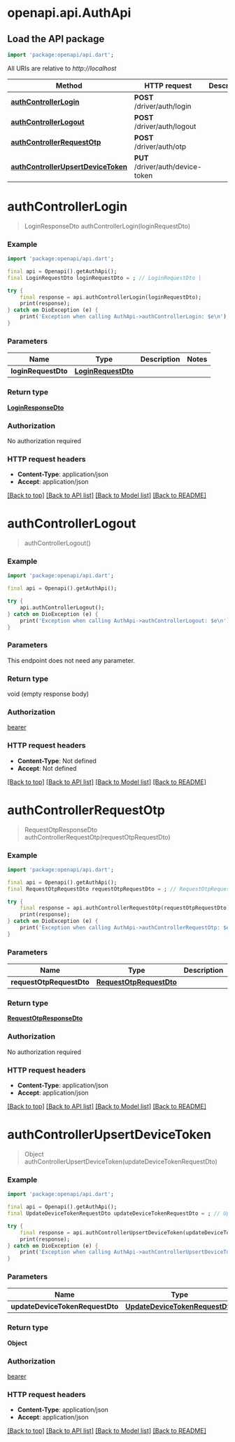 # openapi.api.AuthApi

## Load the API package
```dart
import 'package:openapi/api.dart';
```

All URIs are relative to *http://localhost*

Method | HTTP request | Description
------------- | ------------- | -------------
[**authControllerLogin**](AuthApi.md#authcontrollerlogin) | **POST** /driver/auth/login | 
[**authControllerLogout**](AuthApi.md#authcontrollerlogout) | **POST** /driver/auth/logout | 
[**authControllerRequestOtp**](AuthApi.md#authcontrollerrequestotp) | **POST** /driver/auth/otp | 
[**authControllerUpsertDeviceToken**](AuthApi.md#authcontrollerupsertdevicetoken) | **PUT** /driver/auth/device-token | 


# **authControllerLogin**
> LoginResponseDto authControllerLogin(loginRequestDto)



### Example
```dart
import 'package:openapi/api.dart';

final api = Openapi().getAuthApi();
final LoginRequestDto loginRequestDto = ; // LoginRequestDto | 

try {
    final response = api.authControllerLogin(loginRequestDto);
    print(response);
} catch on DioException (e) {
    print('Exception when calling AuthApi->authControllerLogin: $e\n');
}
```

### Parameters

Name | Type | Description  | Notes
------------- | ------------- | ------------- | -------------
 **loginRequestDto** | [**LoginRequestDto**](LoginRequestDto.md)|  | 

### Return type

[**LoginResponseDto**](LoginResponseDto.md)

### Authorization

No authorization required

### HTTP request headers

 - **Content-Type**: application/json
 - **Accept**: application/json

[[Back to top]](#) [[Back to API list]](../README.md#documentation-for-api-endpoints) [[Back to Model list]](../README.md#documentation-for-models) [[Back to README]](../README.md)

# **authControllerLogout**
> authControllerLogout()



### Example
```dart
import 'package:openapi/api.dart';

final api = Openapi().getAuthApi();

try {
    api.authControllerLogout();
} catch on DioException (e) {
    print('Exception when calling AuthApi->authControllerLogout: $e\n');
}
```

### Parameters
This endpoint does not need any parameter.

### Return type

void (empty response body)

### Authorization

[bearer](../README.md#bearer)

### HTTP request headers

 - **Content-Type**: Not defined
 - **Accept**: Not defined

[[Back to top]](#) [[Back to API list]](../README.md#documentation-for-api-endpoints) [[Back to Model list]](../README.md#documentation-for-models) [[Back to README]](../README.md)

# **authControllerRequestOtp**
> RequestOtpResponseDto authControllerRequestOtp(requestOtpRequestDto)



### Example
```dart
import 'package:openapi/api.dart';

final api = Openapi().getAuthApi();
final RequestOtpRequestDto requestOtpRequestDto = ; // RequestOtpRequestDto | 

try {
    final response = api.authControllerRequestOtp(requestOtpRequestDto);
    print(response);
} catch on DioException (e) {
    print('Exception when calling AuthApi->authControllerRequestOtp: $e\n');
}
```

### Parameters

Name | Type | Description  | Notes
------------- | ------------- | ------------- | -------------
 **requestOtpRequestDto** | [**RequestOtpRequestDto**](RequestOtpRequestDto.md)|  | 

### Return type

[**RequestOtpResponseDto**](RequestOtpResponseDto.md)

### Authorization

No authorization required

### HTTP request headers

 - **Content-Type**: application/json
 - **Accept**: application/json

[[Back to top]](#) [[Back to API list]](../README.md#documentation-for-api-endpoints) [[Back to Model list]](../README.md#documentation-for-models) [[Back to README]](../README.md)

# **authControllerUpsertDeviceToken**
> Object authControllerUpsertDeviceToken(updateDeviceTokenRequestDto)



### Example
```dart
import 'package:openapi/api.dart';

final api = Openapi().getAuthApi();
final UpdateDeviceTokenRequestDto updateDeviceTokenRequestDto = ; // UpdateDeviceTokenRequestDto | 

try {
    final response = api.authControllerUpsertDeviceToken(updateDeviceTokenRequestDto);
    print(response);
} catch on DioException (e) {
    print('Exception when calling AuthApi->authControllerUpsertDeviceToken: $e\n');
}
```

### Parameters

Name | Type | Description  | Notes
------------- | ------------- | ------------- | -------------
 **updateDeviceTokenRequestDto** | [**UpdateDeviceTokenRequestDto**](UpdateDeviceTokenRequestDto.md)|  | 

### Return type

**Object**

### Authorization

[bearer](../README.md#bearer)

### HTTP request headers

 - **Content-Type**: application/json
 - **Accept**: application/json

[[Back to top]](#) [[Back to API list]](../README.md#documentation-for-api-endpoints) [[Back to Model list]](../README.md#documentation-for-models) [[Back to README]](../README.md)


